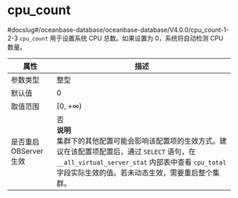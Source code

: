 cpu_count
==============================
#docslug#/oceanbase-database/oceanbase-database/V4.0.0/cpu_count-1-2-3
`cpu_count` 用于设置系统 CPU 总数。如果设置为 0，系统将自动检测 CPU 数量。


|      **属性**      |                                                                                 **描述**                                                                                 |
|------------------|------------------------------------------------------------------------------------------------------------------------------------------------------------------------|
| 参数类型             | 整型                                                                                                                                                                     |
| 默认值              | 0                                                                                                                                                                      |
| 取值范围             | \[0, +∞)                                                                                                                                                               |
| 是否重启 OBServer 生效 | 否 <br>**说明**<br>  集群下的其他配置可能会影响该配置项的生效方式。建议在该配置项配置后，通过 `SELECT` 语句，在  `__all_virtual_server_stat` 内部表中查看 `cpu_total` 字段实际生效的值。若未动态生效，需要重启整个集群。 |
